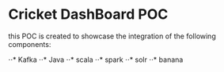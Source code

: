 # Cricket DashBoard POC

this POC is created to showcase the integration of the following components:

⋅⋅* Kafka
⋅⋅* Java
⋅⋅* scala
⋅⋅* spark
⋅⋅* solr
⋅⋅* banana
